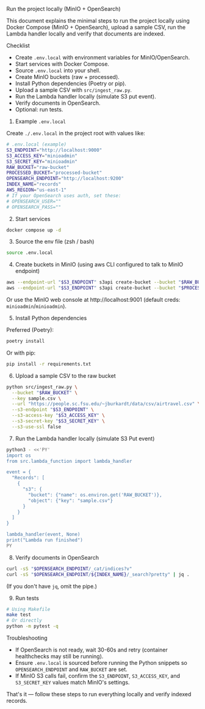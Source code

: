 Run the project locally (MinIO + OpenSearch)

This document explains the minimal steps to run the project locally using Docker Compose (MinIO + OpenSearch), upload a sample CSV, run the Lambda handler locally and verify that documents are indexed.

Checklist

- Create `.env.local` with environment variables for MinIO/OpenSearch.
- Start services with Docker Compose.
- Source `.env.local` into your shell.
- Create MinIO buckets (raw + processed).
- Install Python dependencies (Poetry or pip).
- Upload a sample CSV with `src/ingest_raw.py`.
- Run the Lambda handler locally (simulate S3 put event).
- Verify documents in OpenSearch.
- Optional: run tests.

1. Example `.env.local`

Create `./.env.local` in the project root with values like:

```bash
# .env.local (example)
S3_ENDPOINT="http://localhost:9000"
S3_ACCESS_KEY="minioadmin"
S3_SECRET_KEY="minioadmin"
RAW_BUCKET="raw-bucket"
PROCESSED_BUCKET="processed-bucket"
OPENSEARCH_ENDPOINT="http://localhost:9200"
INDEX_NAME="records"
AWS_REGION="us-east-1"
# If your OpenSearch uses auth, set these:
# OPENSEARCH_USER=""
# OPENSEARCH_PASS=""
```

2. Start services

```bash
docker compose up -d
```

3. Source the env file (zsh / bash)

```bash
source .env.local
```

4. Create buckets in MinIO (using aws CLI configured to talk to MinIO endpoint)

```bash
aws --endpoint-url "$S3_ENDPOINT" s3api create-bucket --bucket "$RAW_BUCKET" --region "$AWS_REGION"
aws --endpoint-url "$S3_ENDPOINT" s3api create-bucket --bucket "$PROCESSED_BUCKET" --region "$AWS_REGION"
```

Or use the MinIO web console at http://localhost:9001 (default creds: `minioadmin`/`minioadmin`).

5. Install Python dependencies

Preferred (Poetry):

```bash
poetry install
```

Or with pip:

```bash
pip install -r requirements.txt
```

6. Upload a sample CSV to the raw bucket

```bash
python src/ingest_raw.py \
  --bucket "$RAW_BUCKET" \
  --key sample.csv \
  --url "https://people.sc.fsu.edu/~jburkardt/data/csv/airtravel.csv" \
  --s3-endpoint "$S3_ENDPOINT" \
  --s3-access-key "$S3_ACCESS_KEY" \
  --s3-secret-key "$S3_SECRET_KEY" \
  --s3-use-ssl false
```

7. Run the Lambda handler locally (simulate S3 Put event)

```bash
python3 - <<'PY'
import os
from src.lambda_function import lambda_handler

event = {
  "Records": [
    {
      "s3": {
        "bucket": {"name": os.environ.get('RAW_BUCKET')},
        "object": {"key": "sample.csv"}
      }
    }
  ]
}

lambda_handler(event, None)
print("Lambda run finished")
PY
```

8. Verify documents in OpenSearch

```bash
curl -sS "$OPENSEARCH_ENDPOINT/_cat/indices?v"
curl -sS "$OPENSEARCH_ENDPOINT/${INDEX_NAME}/_search?pretty" | jq .
```

(If you don't have `jq`, omit the pipe.)

9. Run tests

```bash
# Using Makefile
make test
# Or directly
python -m pytest -q
```

Troubleshooting

- If OpenSearch is not ready, wait 30-60s and retry (container healthchecks may still be running).
- Ensure `.env.local` is sourced before running the Python snippets so `OPENSEARCH_ENDPOINT` and `RAW_BUCKET` are set.
- If MinIO S3 calls fail, confirm the `S3_ENDPOINT`, `S3_ACCESS_KEY`, and `S3_SECRET_KEY` values match MinIO's settings.

That's it — follow these steps to run everything locally and verify indexed records.
